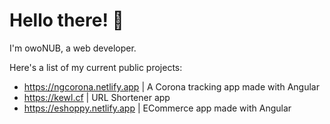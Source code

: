 # Hello there! :wave:

I'm owoNUB, a web developer.

Here's a list of my current public projects:
- https://ngcorona.netlify.app | A Corona tracking app made with Angular
- https://kewl.cf | URL Shortener app
- https://eshoppy.netlify.app | ECommerce app made with Angular
